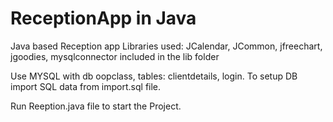 # ReceptionApp in Java
Java based Reception app
Libraries used: JCalendar, JCommon, jfreechart, jgoodies, mysqlconnector included in the lib folder

Use MYSQL with db oopclass, tables: clientdetails, login.
To setup DB import SQL data from import.sql file.

Run Reeption.java file to start the Project.


